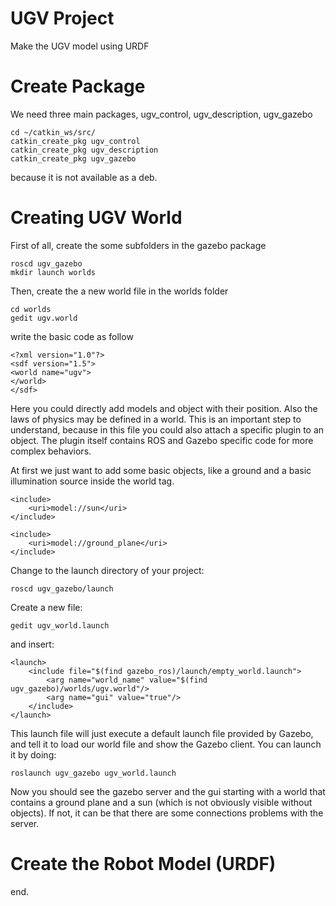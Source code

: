 # UGV Project

Make the UGV model using URDF

# Create Package

We need three main packages, ugv_control, ugv_description, ugv_gazebo

    cd ~/catkin_ws/src/
    catkin_create_pkg ugv_control
    catkin_create_pkg ugv_description
    catkin_create_pkg ugv_gazebo

because it is not available as a deb.

# Creating UGV World

First of all, create the some subfolders in the gazebo package

    roscd ugv_gazebo
    mkdir launch worlds

Then, create the a new world file in the worlds folder

    cd worlds
    gedit ugv.world
    
write the basic code as follow

    <?xml version="1.0"?>
    <sdf version="1.5">
    <world name="ugv">
    </world>
    </sdf>
    
Here you could directly add models and object with their position. Also the laws of physics may be defined in a world. This is an important step to understand, because in this file you could also attach a specific plugin to an object. The plugin itself contains ROS and Gazebo specific code for more complex behaviors.

At first we just want to add some basic objects, like a ground and a basic illumination source inside the world tag.

    <include>
        <uri>model://sun</uri>
    </include>

    <include>
        <uri>model://ground_plane</uri>
    </include>
    
Change to the launch directory of your project:
    
    roscd ugv_gazebo/launch
    
Create a new file:

    gedit ugv_world.launch

and insert:

    <launch>      
        <include file="$(find gazebo_ros)/launch/empty_world.launch">        
            <arg name="world_name" value="$(find ugv_gazebo)/worlds/ugv.world"/>        
            <arg name="gui" value="true"/>      
        </include>    
    </launch>
    
This launch file will just execute a default launch file provided by Gazebo, and tell it to load our world file and show the Gazebo client. You can launch it by doing:

    roslaunch ugv_gazebo ugv_world.launch

Now you should see the gazebo server and the gui starting with a world that contains a ground plane and a sun (which is not obviously visible without objects). If not, it can be that there are some connections problems with the server.

# Create the Robot Model (URDF)


end.
